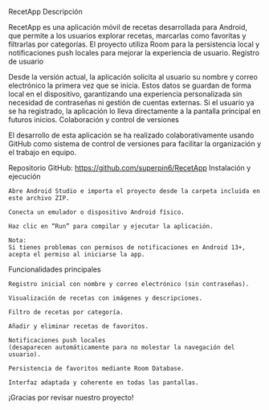 RecetApp
Descripción

RecetApp es una aplicación móvil de recetas desarrollada para Android,
que permite a los usuarios explorar recetas, marcarlas como favoritas
y filtrarlas por categorías. El proyecto utiliza Room para la persistencia local
y notificaciones push locales para mejorar la experiencia de usuario.
Registro de usuario

Desde la versión actual, la aplicación solicita al usuario su nombre y
correo electrónico la primera vez que se inicia.
Estos datos se guardan de forma local en el dispositivo, garantizando una
experiencia personalizada sin necesidad de contraseñas
ni gestión de cuentas externas.
Si el usuario ya se ha registrado, la aplicación lo lleva directamente
a la pantalla principal en futuros inicios.
Colaboración y control de versiones

El desarrollo de esta aplicación se ha realizado colaborativamente
usando GitHub como sistema de control de versiones
para facilitar la organización y el trabajo en equipo.

Repositorio GitHub:
https://github.com/superpin6/RecetApp
Instalación y ejecución

    Abre Android Studio e importa el proyecto desde la carpeta incluida en este archivo ZIP.

    Conecta un emulador o dispositivo Android físico.

    Haz clic en “Run” para compilar y ejecutar la aplicación.

    Nota:
    Si tienes problemas con permisos de notificaciones en Android 13+,
    acepta el permiso al iniciarse la app.

Funcionalidades principales

    Registro inicial con nombre y correo electrónico (sin contraseñas).

    Visualización de recetas con imágenes y descripciones.

    Filtro de recetas por categoría.

    Añadir y eliminar recetas de favoritos.

    Notificaciones push locales
    (desaparecen automáticamente para no molestar la navegación del usuario).

    Persistencia de favoritos mediante Room Database.

    Interfaz adaptada y coherente en todas las pantallas.

¡Gracias por revisar nuestro proyecto!
